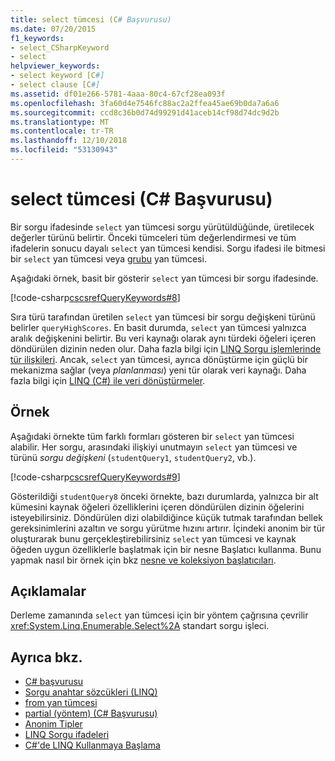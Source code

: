 ```yaml
---
title: select tümcesi (C# Başvurusu)
ms.date: 07/20/2015
f1_keywords:
- select_CSharpKeyword
- select
helpviewer_keywords:
- select keyword [C#]
- select clause [C#]
ms.assetid: df01e266-5781-4aaa-80c4-67cf28ea093f
ms.openlocfilehash: 3fa60d4e7546fc88ac2a2ffea45ae69b0da7a6a6
ms.sourcegitcommit: ccd8c36b0d74d99291d41aceb14cf98d74dc9d2b
ms.translationtype: MT
ms.contentlocale: tr-TR
ms.lasthandoff: 12/10/2018
ms.locfileid: "53130943"
---
```

# <a name="select-clause-c-reference"></a>select tümcesi (C# Başvurusu)

Bir sorgu ifadesinde `select` yan tümcesi sorgu yürütüldüğünde, üretilecek değerler türünü belirtir. Önceki tümceleri tüm değerlendirmesi ve tüm ifadelerin sonucu dayalı `select` yan tümcesi kendisi. Sorgu ifadesi ile bitmesi bir `select` yan tümcesi veya [grubu](group-clause.md) yan tümcesi.

Aşağıdaki örnek, basit bir gösterir `select` yan tümcesi bir sorgu ifadesinde.

[!code-csharp[cscsrefQueryKeywords#8](~/samples/snippets/csharp/VS_Snippets_VBCSharp/CsCsrefQueryKeywords/CS/Select.cs#8)]  

Sıra türü tarafından üretilen `select` yan tümcesi bir sorgu değişkeni türünü belirler `queryHighScores`. En basit durumda, `select` yan tümcesi yalnızca aralık değişkenini belirtir. Bu veri kaynağı olarak aynı türdeki öğeleri içeren döndürülen dizinin neden olur. Daha fazla bilgi için [LINQ Sorgu işlemlerinde tür ilişkileri](../../programming-guide/concepts/linq/type-relationships-in-linq-query-operations.md). Ancak, `select` yan tümcesi, ayrıca dönüştürme için güçlü bir mekanizma sağlar (veya *planlanması*) yeni tür olarak veri kaynağı. Daha fazla bilgi için [LINQ (C#) ile veri dönüştürmeler](../../programming-guide/concepts/linq/data-transformations-with-linq.md).

## <a name="example"></a>Örnek

Aşağıdaki örnekte tüm farklı formları gösteren bir `select` yan tümcesi alabilir. Her sorgu, arasındaki ilişkiyi unutmayın `select` yan tümcesi ve türünü *sorgu değişkeni* (`studentQuery1`, `studentQuery2`, vb.).

[!code-csharp[cscsrefQueryKeywords#9](~/samples/snippets/csharp/VS_Snippets_VBCSharp/CsCsrefQueryKeywords/CS/Select.cs#9)]

Gösterildiği `studentQuery8` önceki örnekte, bazı durumlarda, yalnızca bir alt kümesini kaynak öğeleri özelliklerini içeren döndürülen dizinin öğelerini isteyebilirsiniz. Döndürülen dizi olabildiğince küçük tutmak tarafından bellek gereksinimlerini azaltın ve sorgu yürütme hızını artırır. İçindeki anonim bir tür oluşturarak bunu gerçekleştirebilirsiniz `select` yan tümcesi ve kaynak öğeden uygun özelliklerle başlatmak için bir nesne Başlatıcı kullanma. Bunu yapmak nasıl bir örnek için bkz [nesne ve koleksiyon başlatıcıları](../../programming-guide/classes-and-structs/object-and-collection-initializers.md).

## <a name="remarks"></a>Açıklamalar

Derleme zamanında `select` yan tümcesi için bir yöntem çağrısına çevrilir <xref:System.Linq.Enumerable.Select%2A> standart sorgu işleci.

## <a name="see-also"></a>Ayrıca bkz.

- [C# başvurusu](../index.md)
- [Sorgu anahtar sözcükleri (LINQ)](query-keywords.md)
- [from yan tümcesi](from-clause.md)
- [partial (yöntem) (C# Başvurusu)](partial-method.md)
- [Anonim Tipler](../../programming-guide/classes-and-structs/anonymous-types.md)
- [LINQ Sorgu ifadeleri](../../programming-guide/linq-query-expressions/index.md)
- [C#'de LINQ Kullanmaya Başlama](../../programming-guide/concepts/linq/getting-started-with-linq.md)